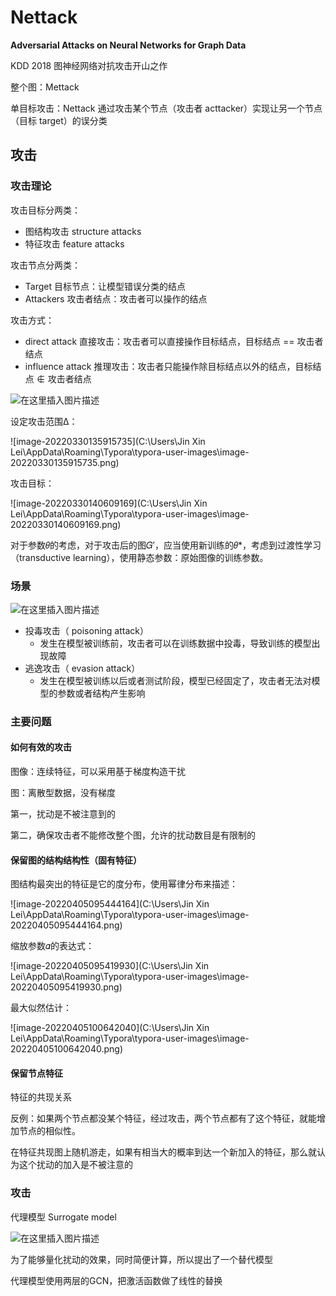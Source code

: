 # Nettack

**Adversarial Attacks on Neural Networks for Graph Data**

KDD 2018 图神经网络对抗攻击开山之作

整个图：Mettack

单目标攻击：Nettack 通过攻击某个节点（攻击者 acttacker）实现让另一个节点（目标 target）的误分类

## 攻击

### 攻击理论

攻击目标分两类：

- 图结构攻击 structure attacks
- 特征攻击 feature attacks

攻击节点分两类：

- Target 目标节点：让模型错误分类的结点
- Attackers 攻击者结点：攻击者可以操作的结点

攻击方式：

- direct attack 直接攻击：攻击者可以直接操作目标结点，目标结点 == 攻击者结点
- influence attack 推理攻击：攻击者只能操作除目标结点以外的结点，目标结点 ∉ 攻击者结点

![在这里插入图片描述](https://img-blog.csdnimg.cn/20201223085735256.png?x-oss-process=image/watermark,type_ZmFuZ3poZW5naGVpdGk,shadow_10,text_aHR0cHM6Ly9ibG9nLmNzZG4ubmV0L3dlaXhpbl80OTM5MzQyNw==,size_16,color_FFFFFF,t_70)

设定攻击范围Δ：

![image-20220330135915735](C:\Users\Jin Xin Lei\AppData\Roaming\Typora\typora-user-images\image-20220330135915735.png)

攻击目标：

![image-20220330140609169](C:\Users\Jin Xin Lei\AppData\Roaming\Typora\typora-user-images\image-20220330140609169.png)

对于参数𝜃的考虑，对于攻击后的图𝐺′，应当使用新训练的𝜃*，考虑到过渡性学习（transductive learning），使用静态参数：原始图像的训练参数。

### 场景

![在这里插入图片描述](https://img-blog.csdnimg.cn/20201223085440564.png?x-oss-process=image/watermark,type_ZmFuZ3poZW5naGVpdGk,shadow_10,text_aHR0cHM6Ly9ibG9nLmNzZG4ubmV0L3dlaXhpbl80OTM5MzQyNw==,size_16,color_FFFFFF,t_70)

- 投毒攻击（ poisoning attack）
  - 发生在模型被训练前，攻击者可以在训练数据中投毒，导致训练的模型出现故障
- 逃逸攻击（ evasion attack）
  - 发生在模型被训练以后或者测试阶段，模型已经固定了，攻击者无法对模型的参数或者结构产生影响

### 主要问题

#### 如何有效的攻击

图像：连续特征，可以采用基于梯度构造干扰

图：离散型数据，没有梯度



第一，扰动是不被注意到的

第二，确保攻击者不能修改整个图，允许的扰动数目是有限制的



#### 保留图的结构结构性（固有特征）

图结构最突出的特征是它的度分布，使用幂律分布来描述：

![image-20220405095444164](C:\Users\Jin Xin Lei\AppData\Roaming\Typora\typora-user-images\image-20220405095444164.png)

缩放参数𝛼的表达式：

![image-20220405095419930](C:\Users\Jin Xin Lei\AppData\Roaming\Typora\typora-user-images\image-20220405095419930.png)

最大似然估计：

![image-20220405100642040](C:\Users\Jin Xin Lei\AppData\Roaming\Typora\typora-user-images\image-20220405100642040.png)

#### 保留节点特征

特征的共现关系

反例：如果两个节点都没某个特征，经过攻击，两个节点都有了这个特征，就能增加节点的相似性。

在特征共现图上随机游走，如果有相当大的概率到达一个新加入的特征，那么就认为这个扰动的加入是不被注意的



### 攻击

代理模型 Surrogate model

![在这里插入图片描述](https://img-blog.csdnimg.cn/2020122308594536.png?x-oss-process=image/watermark,type_ZmFuZ3poZW5naGVpdGk,shadow_10,text_aHR0cHM6Ly9ibG9nLmNzZG4ubmV0L3dlaXhpbl80OTM5MzQyNw==,size_16,color_FFFFFF,t_70)

为了能够量化扰动的效果，同时简便计算，所以提出了一个替代模型

代理模型使用两层的GCN，把激活函数做了线性的替换

